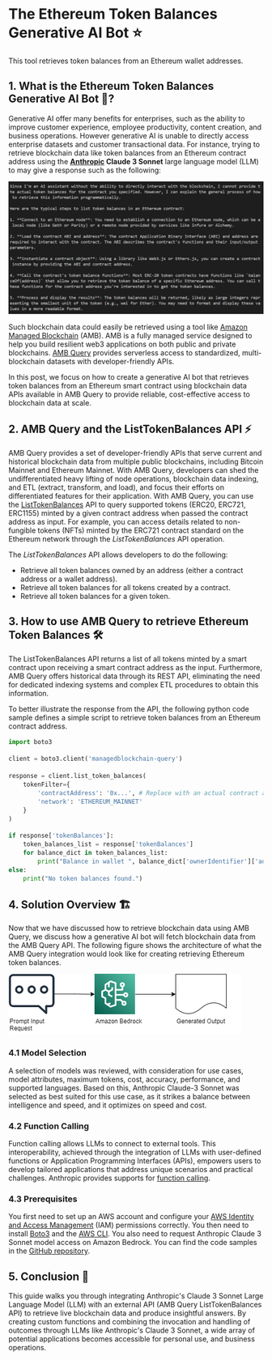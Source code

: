# The Ethereum Token Balances Generative AI Bot ⭐️

This tool retrieves token balances from an Ethereum wallet addresses.

## 1. What is the Ethereum Token Balances Generative AI Bot 🤷?

Generative AI offer many benefits for enterprises, such as the ability to improve customer experience, employee productivity, content creation, and business operations. However generative AI is unable to directly access enterprise datasets and customer transactional data. For instance, trying to retrieve blockchain data like token balances from an Ethereum contract address using the **[Anthropic](https://www.anthropic.com/claude) Claude 3 Sonnet** large language model (LLM) to may give a response such as the following:

![Bot response](images/bot_response.png)

Such blockchain data could easily be retrieved using a tool like [Amazon Managed Blockchain](https://aws.amazon.com/managed-blockchain) (AMB). AMB is a fully managed service designed to help you build resilient web3 applications on both public and private blockchains. [AMB Query](https://aws.amazon.com/managed-blockchain/amb-query) provides serverless access to standardized, multi-blockchain datasets with developer-friendly APIs. 

In this post, we focus on how to create a generative AI bot that retrieves token balances from an Ethereum smart contract using blockchain data APIs available in AMB Query to provide reliable, cost-effective access to blockchain data at scale.

## 2. AMB Query and the ListTokenBalances API ⚡
AMB Query provides a set of developer-friendly APIs that serve current and historical blockchain data from multiple public blockchains, including Bitcoin Mainnet and Ethereum Mainnet. With AMB Query, developers can shed the undifferentiated heavy lifting of node operations, blockchain data indexing, and ETL (extract, transform, and load), and focus their efforts on differentiated features for their application. With AMB Query, you can use the [ListTokenBalances](https://docs.aws.amazon.com/managed-blockchain/latest/AMBQ-APIReference/API_ListTokenBalances.html) API to query supported tokens (ERC20, ERC721, ERC1155) minted by a given contract address when passed the contract address as input. For example, you can access details related to non-fungible tokens (NFTs) minted by the ERC721 contract standard on the Ethereum network through the *ListTokenBalances* API operation.

The *ListTokenBalances* API allows developers to do the following: 
- Retrieve all token balances owned by an address (either a contract address or a wallet address).
- Retrieve all token balances for all tokens created by a contract.
- Retrieve all token balances for a given token.


## 3. How to use AMB Query to retrieve Ethereum Token Balances 🛠️
The ListTokenBalances API returns a list of all tokens minted by a smart contract upon receiving a smart contract address as the input. Furthermore, AMB Query offers historical data through its REST API, eliminating the need for dedicated indexing systems and complex ETL procedures to obtain this information.

To better illustrate the response from the API, the following python code sample defines a simple script to retrieve token balances from an Ethereum contract address.

```python
import boto3

client = boto3.client('managedblockchain-query')

response = client.list_token_balances(
    tokenFilter={
        'contractAddress': '0x...', # Replace with an actual contract address
        'network': 'ETHEREUM_MAINNET'
    }
)

if response['tokenBalances']:
    token_balances_list = response['tokenBalances']
    for balance_dict in token_balances_list:
        print("Balance in wallet ", balance_dict['ownerIdentifier']['address'], " is ", balance_dict['balance'], " ETH.")
else:
    print("No token balances found.")
```

## 4. Solution Overview 🏗️
Now that we have discussed how to retrieve blockchain data using AMB Query, we discuss how a generative AI bot will fetch blockchain data from the AMB Query API. The following figure shows the architecture of what the AMB Query integration would look like for creating retrieving Ethereum token balances.

![Architecture diagram](images/architecture.png)

### 4.1 Model Selection
A selection of models was reviewed, with consideration for use cases, model attributes, maximum tokens, cost, accuracy, performance, and supported languages. Based on this, Anthropic Claude-3 Sonnet was selected as best suited for this use case, as it strikes a balance between intelligence and speed, and it optimizes on speed and cost.

### 4.2 Function Calling
Function calling allows LLMs to connect to external tools. This interoperability, achieved through the integration of LLMs with user-defined functions or Application Programming Interfaces (APIs), empowers users to develop tailored applications that address unique scenarios and practical challenges. Anthropic provides supports for [function calling](https://docs.anthropic.com/en/docs/tool-use).

### 4.3 Prerequisites
You first need to set up an AWS account and configure your [AWS Identity and Access Management](https://aws.amazon.com/iam) (IAM) permissions correctly. You then need to install [Boto3](https://docs.aws.amazon.com/pythonsdk) and the [AWS CLI](https://aws.amazon.com/cli). You also need to request Anthropic Claude 3 Sonnet model access on Amazon Bedrock. You can find the code samples in the [GitHub repository](https://github.com/adelanajohn/Ethereum-Token-Balances-Generative-AI-Bot).

## 5. Conclusion 🌅

This guide walks you through integrating Anthropic's Claude 3 Sonnet Large Language Model (LLM) with an external API (AMB Query ListTokenBalances API) to retrieve live blockchain data and produce insightful answers. By creating custom functions and combining the invocation and handling of outcomes through LLMs like Anthropic's Claude 3 Sonnet, a wide array of potential applications becomes accessible for personal use, and business operations.
